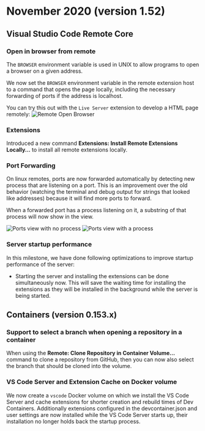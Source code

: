 # November 2020 (version 1.52)

## Visual Studio Code Remote Core

### Open in browser from remote

The `BROWSER` environment variable is used in UNIX to allow programs to open a browser on a given address.

We now set the `BROWSER` environment variable in the remote extension host to a command that opens the page locally, including the necessary forwarding of ports if the address is localhost.

You can try this out with the `Live Server` extension to develop a HTML page remotely:
![Remote Open Browser](images/1_52/remote-open-browser.gif)

### Extensions

Introduced a new command **Extensions: Install Remote Extensions Locally...** to install all remote extensions locally.

### Port Forwarding

On linux remotes, ports are now forwarded automatically by detecting new process that are listening on a port. This is an improvement over the old behavior (watching the terminal and debug output for strings that looked like addresses) because it will find more ports to forward.

When a forwarded port has a process listening on it, a substring of that process will now show in the view.

![Ports view with no process](images\1_52\ports-view-no-process.png)
![Ports view with a process](images\1_52\ports-view-with-process.png)

### Server startup performance

In this milestone, we have done following optimizations to improve startup performance of the server:

- Starting the server and installing the extensions can be done simultaneously now. This will save the waiting time for installing the extensions as they will be installed in the background while the server is being started.

## Containers (version 0.153.x)

### Support to select a branch when opening a repository in a container

When using the **Remote: Clone Repository in Container Volume...** command to clone a repository from GitHub, then you can now also select the branch that should be cloned into the volume.

### VS Code Server and Extension Cache on Docker volume

We now create a `vscode` Docker volume on which we install the VS Code Server and cache extensions for shorter creation and rebuild times of Dev Containers. Additionally extensions configured in the devcontainer.json and user settings are now installed while the VS Code Server starts up, their installation no longer holds back the startup process.

